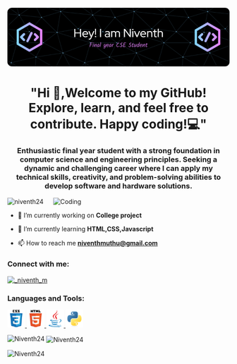 ![MasterHead](https://github.com/Niventh24/Niventh24/blob/main/github-header-image%20(1).png)
<h1 align="center">"Hi 👋,Welcome to my GitHub! Explore, learn, and feel free to contribute. Happy coding!💻"</h1>
<h3 align="center">Enthusiastic final year student with a strong foundation in computer science and engineering principles. Seeking a dynamic and challenging career where I can apply my technical skills, creativity, and problem-solving abilities to develop software and hardware solutions.</h3>
<img align="right" alt="Coding" width="400" src="https://camo.githubusercontent.com/0eda36005abd9bf7e72584afc2f6ef1e808a357cb65a07fc2fe5036ba5268df7/68747470733a2f2f692e70696e696d672e636f6d2f6f726967696e616c732f65382f66342f35332f65386634353334363961336563393765636433353464663436356437333931332e676966">

<p align="left"> <img src="https://komarev.com/ghpvc/?username=niventh24&label=Profile%20views&color=0e75b6&style=flat" alt="niventh24" /> </p>

- 🔭 I’m currently working on **College project**

- 🌱 I’m currently learning **HTML,CSS,Javascript**

- 📫 How to reach me **niventhmuthu@gmail.com**

<h3 align="left">Connect with me:</h3>
<p align="left">
<a href="https://instagram.com/_niventh_m" target="blank"><img align="center" src="https://raw.githubusercontent.com/rahuldkjain/github-profile-readme-generator/master/src/images/icons/Social/instagram.svg" alt="_niventh_m" height="30" width="40" /></a>
</p>

<h3 align="left">Languages and Tools:</h3>
<p align="left"> <a href="https://www.w3schools.com/css/" target="_blank" rel="noreferrer"> <img src="https://raw.githubusercontent.com/devicons/devicon/master/icons/css3/css3-original-wordmark.svg" alt="css3" width="40" height="40"/> </a> <a href="https://www.w3.org/html/" target="_blank" rel="noreferrer"> <img src="https://raw.githubusercontent.com/devicons/devicon/master/icons/html5/html5-original-wordmark.svg" alt="html5" width="40" height="40"/> </a> <a href="https://www.java.com" target="_blank" rel="noreferrer"> <img src="https://raw.githubusercontent.com/devicons/devicon/master/icons/java/java-original.svg" alt="java" width="40" height="40"/> </a> <a href="https://www.python.org" target="_blank" rel="noreferrer"> <img src="https://raw.githubusercontent.com/devicons/devicon/master/icons/python/python-original.svg" alt="python" width="40" height="40"/> </a> </p>

<p><img align="left" src="https://github-readme-stats.vercel.app/api/top-langs?username=Niventh24&show_icons=true&locale=en&layout=compact" alt="Niventh24" /></p>

<p>&nbsp;<img align="center" src="https://github-readme-stats.vercel.app/api?username=Niventh24&show_icons=true&locale=en" alt="Niventh24" /></p>

<p><img align="center" src="https://github-readme-streak-stats.herokuapp.com/?user=Niventh24&" alt="Niventh24" /></p>
 

